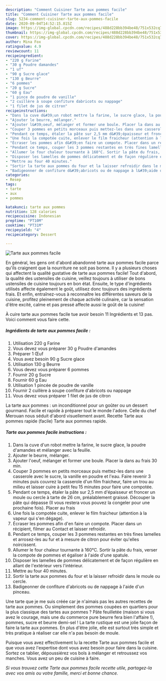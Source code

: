 ```yaml
---
description: "Comment Cuisiner Tarte aux pommes facile"
title: "Comment Cuisiner Tarte aux pommes facile"
slug: 5234-comment-cuisiner-tarte-aux-pommes-facile
date: 2020-09-04T14:52:15.815Z
image: https://img-global.cpcdn.com/recipes/488d228bb394be48/751x532cq70/tarte-aux-pommes-facile-photo-principale-de-la-recette.jpg
thumbnail: https://img-global.cpcdn.com/recipes/488d228bb394be48/751x532cq70/tarte-aux-pommes-facile-photo-principale-de-la-recette.jpg
cover: https://img-global.cpcdn.com/recipes/488d228bb394be48/751x532cq70/tarte-aux-pommes-facile-photo-principale-de-la-recette.jpg
author: Mina Fox
ratingvalue: 4.9
reviewcount: 11
recipeingredient:
- "220 g Farine"
- "30 g Poudre damandes"
- "1 uf"
- "90 g Sucre glace"
- "130 g Beurre"
- "6 pommes"
- "20 g Sucre"
- "60 g Eau"
- "1 pince de poudre de vanille"
- "2 cuillère à soupe confiture dabricots ou nappage"
- "1 filet de jus de citron"
recipeinstructions:
- "Dans la cuve d&#39;un robot mettre la farine, le sucre glace, la poudre d&#39;amandes et mélanger avec la feuille."
- "Ajouter le beurre, mélanger."
- "Ajouter l&#39;oeuf, mélanger et former une boule. Placer la dans au frais 30 min."
- "Couper 3 pommes en petits morceaux puis mettez-les dans une casserole avec le sucre, la vanille en poudre et l&#39;eau. Faire revenir 3 minutes puis couvrez la casserole d&#39;un film fraicheur, faire un trou au milieu et laisser cuire à petit feu 15 minutes pour faire une compotée."
- "Pendant ce temps, étaler la pâte sur 2,5 mm d&#39;épaisseur et froncer un moule ou cercle à tarte de 26 cm, préalablement graissé. Découper la pâte qui dépasse (Il vous restera vous pouvez la congeler pour une prochaine fois). Placer au frais"
- "Une fois la compotée cuite, enlever le film fraicheur (attention à la vapeur qui s&#39;en dégage)."
- "Écraser les pommes afin d&#39;en faire un compote. Placer dans un récipient, filmer au Contact et laisser refroidir."
- "Pendant ce temps, couper les 3 pommes restantes en très fines lamelles et arrosez-les au fur et à mesure de citron pour éviter qu&#39;elles noircissent."
- "Allumer le four chaleur tournante à 160°C. Sortir la pâte du frais, verser la compote de pommes et égaliser à l&#39;aide d&#39;une spatule."
- "Disposer les lamelles de pommes délicatement et de façon régulière en allant de l&#39;extérieur vers l&#39;intérieur."
- "Mettre au four 40 minutes."
- "Sortir la tarte aux pommes du four et la laisser refroidir dans le moule ou cercle."
- "Badigeonner de confiture d&#39;abricots ou de nappage à l&#39;aide d&#39;un pinceau."
categories:
- Resep
tags:
- tarte
- aux
- pommes

katakunci: tarte aux pommes 
nutrition: 128 calories
recipecuisine: Indonesian
preptime: "PT10M"
cooktime: "PT31M"
recipeyield: "4"
recipecategory: Dessert

---
```



![Tarte aux pommes facile](https://img-global.cpcdn.com/recipes/488d228bb394be48/751x532cq70/tarte-aux-pommes-facile-photo-principale-de-la-recette.jpg)

En général, les gens ont d'abord abandonné tarte aux pommes facile parce qu'ils craignent que la nourriture ne soit pas bonne. Il y a plusieurs choses qui affectent la qualité gustative de tarte aux pommes facile! Tout d'abord, la qualité des ustensiles de cuisine, veillez toujours à utiliser de bons ustensiles de cuisine toujours en bon état. Ensuite, le type d'ingrédients utilisés affecte également le goût, utilisez donc toujours des ingrédients frais. Et enfin, entraînez-vous à reconnaître les différentes saveurs de la cuisine, profitez pleinement de chaque activité culinaire, car la sensation d'être excité, calme et pas pressé affecte aussi le goût de la cuisine!

<!--inarticleads1-->

À cuire tarte aux pommes facile tue avoir besoin 11 Ingrédients et 13 pas. Voici comment vous faire cette.

##### Ingrédients de tarte aux pommes facile :

1. Utilisation 220 g Farine
1. Vous devez vous préparer 30 g Poudre d&#39;amandes
1. Préparer 1 Œuf
1. Vous avez besoin 90 g Sucre glace
1. Utilisation 130 g Beurre
1. Vous devez vous préparer 6 pommes
1. Fournir 20 g Sucre
1. Fournir 60 g Eau
1. Utilisation 1 pincée de poudre de vanille
1. Fournir 2 cuillère à soupe confiture d&#39;abricots ou nappage
1. Vous devez vous préparer 1 filet de jus de citron


La tarte aux pommes : un inconditionnel pour un goûter ou un dessert gourmand. Facile et rapide à préparer tout le monde l&#39;adore. Celle du chef Merouan nous séduit d&#39;abord visuellement avant. Recette Tarte aux pommes rapide (facile) Tarte aux pommes rapide. 

<!--inarticleads2-->

##### Tarte aux pommes facile instructions :

1. Dans la cuve d&#39;un robot mettre la farine, le sucre glace, la poudre d&#39;amandes et mélanger avec la feuille.
1. Ajouter le beurre, mélanger.
1. Ajouter l&#39;oeuf, mélanger et former une boule. Placer la dans au frais 30 min.
1. Couper 3 pommes en petits morceaux puis mettez-les dans une casserole avec le sucre, la vanille en poudre et l&#39;eau. Faire revenir 3 minutes puis couvrez la casserole d&#39;un film fraicheur, faire un trou au milieu et laisser cuire à petit feu 15 minutes pour faire une compotée.
1. Pendant ce temps, étaler la pâte sur 2,5 mm d&#39;épaisseur et froncer un moule ou cercle à tarte de 26 cm, préalablement graissé. Découper la pâte qui dépasse (Il vous restera vous pouvez la congeler pour une prochaine fois). Placer au frais
1. Une fois la compotée cuite, enlever le film fraicheur (attention à la vapeur qui s&#39;en dégage).
1. Écraser les pommes afin d&#39;en faire un compote. Placer dans un récipient, filmer au Contact et laisser refroidir.
1. Pendant ce temps, couper les 3 pommes restantes en très fines lamelles et arrosez-les au fur et à mesure de citron pour éviter qu&#39;elles noircissent.
1. Allumer le four chaleur tournante à 160°C. Sortir la pâte du frais, verser la compote de pommes et égaliser à l&#39;aide d&#39;une spatule.
1. Disposer les lamelles de pommes délicatement et de façon régulière en allant de l&#39;extérieur vers l&#39;intérieur.
1. Mettre au four 40 minutes.
1. Sortir la tarte aux pommes du four et la laisser refroidir dans le moule ou cercle.
1. Badigeonner de confiture d&#39;abricots ou de nappage à l&#39;aide d&#39;un pinceau.


Une tarte que je me suis créée car je n&#39;aimais pas les autres recettes de tarte aux pommes. Ou simplement des pommes coupées en quartiers pour la plus classique des tartes aux pommes ? Pâte feuilletée (maison si vous avez le courage, mais une du commerce pure beurre fera bien l&#39;affaire !), pommes, sucre et beurre demi-sel ! La tarte rustique est une jolie façon de faire la tarte aux pommes. En plus d&#39;être jolie, elle est surtout très simple et très pratique à réaliser car elle n&#39;a pas besoin de moule. 

<!--inarticleads1-->

<p>
Puisque vous avez effectivement lu la recette Tarte aux pommes facile et que vous avez l'expertise dont vous avez besoin pour faire dans la cuisine. Sortez ce tablier, dépoussiérez vos bols à mélanger et retroussez vos manches. Vous avez un peu de cuisine à faire.
</p>

<p>
<i>Si vous trouvez cette Tarte aux pommes facile recette utile, partagez-la avec vos amis ou votre famille, merci et bonne chance.</i>
</p>
